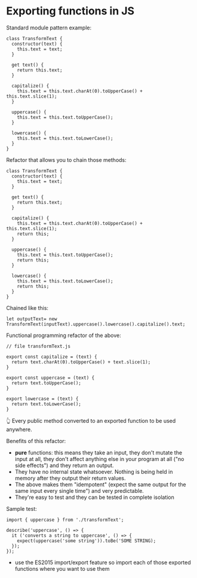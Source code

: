 # Exporting functions in JS

Standard module pattern example:  

```
class TransformText {
  constructor(text) {
    this.text = text;
  }

  get text() {
    return this.text;
  }

  capitalize() {
    this.text = this.text.charAt(0).toUpperCase() + this.text.slice(1);
  }

  uppercase() {
    this.text = this.text.toUpperCase();
  }

  lowercase() {
    this.text = this.text.toLowerCase();
  }
}
```

Refactor that allows you to chain those methods:  

```
class TransformText {
  constructor(text) {
    this.text = text;
  }

  get text() {
    return this.text;
  }

  capitalize() {
    this.text = this.text.charAt(0).toUpperCase() + this.text.slice(1);
    return this;
  }

  uppercase() {
    this.text = this.text.toUpperCase();
    return this;
  }

  lowercase() {
    this.text = this.text.toLowerCase();
    return this;
  }
}
```

Chained like this:  

```
let outputText= new TransformText(inputText).uppercase().lowercase().capitalize().text;
```

Functional programming refactor of the above:  

```
// file transformText.js

export const capitalize = (text) {
  return text.charAt(0).toUpperCase() + text.slice(1);
}

export const uppercase = (text) {
  return text.toUpperCase();
}

export lowercase = (text) {
  return text.toLowerCase();
}
```

👆 Every public method converted to an exported function to be used anywhere.

Benefits of this refactor:  

* **pure** functions: this means they take an input, they don't mutate the input at all, they don't affect anything else in your program at all ("no side effects") and they return an output.
* They have no internal state whatsoever. Nothing is being held in memory after they output their return values.
* The above makes them "idempotent" (expect the same output for the same input every single time") and very predictable.
* They're easy to test and they can be tested in complete isolation

Sample test:  

```
import { uppercase } from './transformText';

describe('uppercase', () => {
  it ('converts a string to uppercase', () => {
    expect(uppercase('some string')).toBe('SOME STRING);
  });
});
```

* use the ES2015 import/export feature so import each of those exported functions where you want to use them